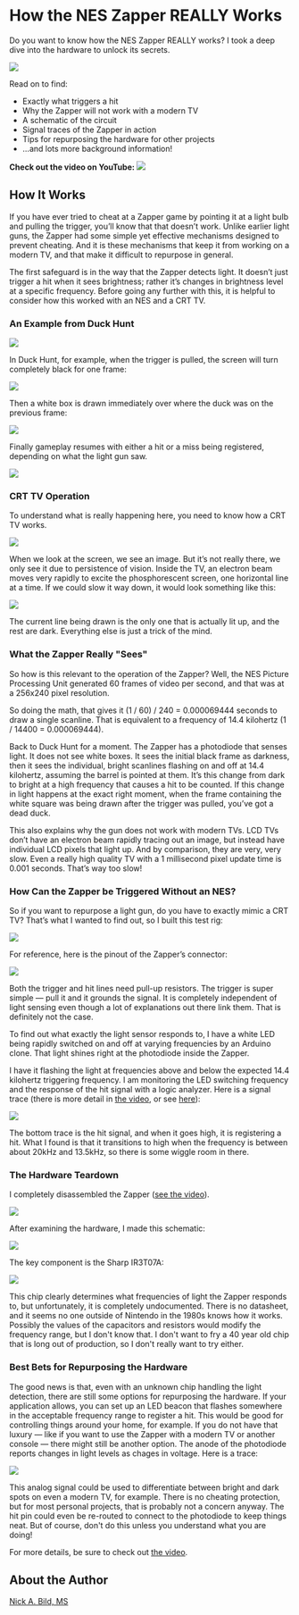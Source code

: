 # How the NES Zapper REALLY Works

Do you want to know how the NES Zapper REALLY works? I took a deep dive into the hardware to unlock its secrets.

![](https://raw.githubusercontent.com/nickbild/nes_zapper/refs/heads/main/media/logo.jpg)

Read on to find:
- Exactly what triggers a hit
- Why the Zapper will not work with a modern TV
- A schematic of the circuit
- Signal traces of the Zapper in action
- Tips for repurposing the hardware for other projects
- ...and lots more background information!

**Check out the video on YouTube:**
<a href="https://www.youtube.com/watch?v=cWvGYfH0B30">![](https://raw.githubusercontent.com/nickbild/nes_zapper/refs/heads/main/media/me_pointing_zapper_video_preview.jpg)</a>

## How It Works

If you have ever tried to cheat at a Zapper game by pointing it at a light bulb and pulling the trigger, you’ll know that that doesn’t work. Unlike earlier light guns, the Zapper had some simple yet effective mechanisms designed to prevent cheating. And it is these mechanisms that keep it from working on a modern TV, and that make it difficult to repurpose in general.

The first safeguard is in the way that the Zapper detects light. It doesn’t just trigger a hit when it sees brightness; rather it’s changes in brightness level at a specific frequency. Before going any further with this, it is helpful to consider how this worked with an NES and a CRT TV.

### An Example from Duck Hunt


![](https://raw.githubusercontent.com/nickbild/nes_zapper/refs/heads/main/media/duck_hunt_hit_1.png)

In Duck Hunt, for example, when the trigger is pulled, the screen will turn completely black for one frame:

![](https://raw.githubusercontent.com/nickbild/nes_zapper/refs/heads/main/media/duck_hunt_hit_2.png)

Then a white box is drawn immediately over where the duck was on the previous frame:

![](https://raw.githubusercontent.com/nickbild/nes_zapper/refs/heads/main/media/duck_hunt_hit_3.png)

Finally gameplay resumes with either a hit or a miss being registered, depending on what the light gun saw. 

![](https://raw.githubusercontent.com/nickbild/nes_zapper/refs/heads/main/media/duck_hunt_hit_5.png)

### CRT TV Operation

To understand what is really happening here, you need to know how a CRT TV works.

![](https://raw.githubusercontent.com/nickbild/nes_zapper/refs/heads/main/media/mario_tv.png)

When we look at the screen, we see an image. But it’s not really there, we only see it due to persistence of vision. Inside the TV, an electron beam moves very rapidly to excite the phosphorescent screen, one horizontal line at a time. If we could slow it way down, it would look something like this:

![](https://raw.githubusercontent.com/nickbild/nes_zapper/refs/heads/main/media/mario_scanline.png)

The current line being drawn is the only one that is actually lit up, and the rest are dark. Everything else is just a trick of the mind.

### What the Zapper Really "Sees"

So how is this relevant to the operation of the Zapper? Well, the NES Picture Processing Unit generated 60 frames of video per second, and that was at a 256x240 pixel resolution.

So doing the math, that gives it (1 / 60) / 240 = 0.000069444 seconds to draw a single scanline. That is equivalent to a frequency of 14.4 kilohertz (1 / 14400 = 0.000069444).

Back to Duck Hunt for a moment. The Zapper has a photodiode that senses light. It does not see white boxes. It sees the initial black frame as darkness, then it sees the individual, bright scanlines flashing on and off at 14.4 kilohertz, assuming the barrel is pointed at them. It’s this change from dark to bright at a high frequency that causes a hit to be counted. If this change in light happens at the exact right moment, when the frame containing the white square was being drawn after the trigger was pulled, you’ve got a dead duck.

This also explains why the gun does not work with modern TVs. LCD TVs don’t have an electron beam rapidly tracing out an image, but instead have individual LCD pixels that light up. And by comparison, they are very, very slow. Even a really high quality TV with a 1 millisecond pixel update time is 0.001 seconds. That’s way too slow!

### How Can the Zapper be Triggered Without an NES?

So if you want to repurpose a light gun, do you have to exactly mimic a CRT TV? That’s what I wanted to find out, so I built this test rig:

![](https://raw.githubusercontent.com/nickbild/nes_zapper/refs/heads/main/media/test_rig.png)

For reference, here is the pinout of the Zapper’s connector:

![](https://raw.githubusercontent.com/nickbild/nes_zapper/refs/heads/main/media/pinout.png)

Both the trigger and hit lines need pull-up resistors. The trigger is super simple — pull it and it grounds the signal. It is completely independent of light sensing even though a lot of explanations out there link them. That is definitely not the case.

To find out what exactly the light sensor responds to, I have a white LED being rapidly switched on and off at varying frequencies by an Arduino clone. That light shines right at the photodiode inside the Zapper.

I have it flashing the light at frequencies above and below the expected 14.4 kilohertz triggering frequency. I am monitoring the LED switching frequency and the response of the hit signal with a logic analyzer. Here is a signal trace (there is more detail in [the video](https://www.youtube.com/watch?v=cWvGYfH0B30), or see [here](https://github.com/nickbild/nes_zapper/blob/main/media/range_zoom.sal)):

![](https://raw.githubusercontent.com/nickbild/nes_zapper/refs/heads/main/media/trace.png)

The bottom trace is the hit signal, and when it goes high, it is registering a hit. What I found is that it transitions to high when the frequency is between about 20kHz and 13.5kHz, so there is some wiggle room in there.

### The Hardware Teardown

I completely disassembled the Zapper ([see the video](https://www.youtube.com/watch?v=cWvGYfH0B30)).

![](https://raw.githubusercontent.com/nickbild/nes_zapper/refs/heads/main/media/teardown.png)

After examining the hardware, I made this schematic:

![](https://raw.githubusercontent.com/nickbild/nes_zapper/refs/heads/main/media/zapper_schematic.svg)

The key component is the Sharp IR3T07A:

![](https://raw.githubusercontent.com/nickbild/nes_zapper/refs/heads/main/media/IR3T07A.png)

This chip clearly determines what frequencies of light the Zapper responds to, but unfortunately, it is completely undocumented. There is no datasheet, and it seems no one outside of Nintendo in the 1980s knows how it works. Possibly the values of the capacitors and resistors would modify the frequency range, but I don't know that. I don't want to fry a 40 year old chip that is long out of production, so I don't really want to try either.

### Best Bets for Repurposing the Hardware

The good news is that, even with an unknown chip handling the light detection, there are still some options for repurposing the hardware. If your application allows, you can set up an LED beacon that flashes somewhere in the acceptable frequency range to register a hit. This would be good for controlling things around your home, for example. If you do not have that luxury — like if you want to use the Zapper with a modern TV or another console — there might still be another option. The anode of the photodiode reports changes in light levels as chages in voltage. Here is a trace:

![](https://raw.githubusercontent.com/nickbild/nes_zapper/refs/heads/main/media/photodiode_trace.png)

This analog signal could be used to differentiate between bright and dark spots on even a modern TV, for example. There is no cheating protection, but for most personal projects, that is probably not a concern anyway. The hit pin could even be re-routed to connect to the photodiode to keep things neat. But of course, don't do this unless you understand what you are doing!

For more details, be sure to check out [the video](https://www.youtube.com/watch?v=cWvGYfH0B30).

## About the Author

[Nick A. Bild, MS](https://nickbild79.firebaseapp.com/#!/)
